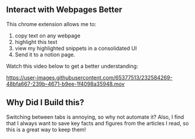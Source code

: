 ## Interact with Webpages Better

This chrome extension allows me to: 
  1) copy text on any webpage
  2) highlight this text
  3) view my highlighted snippets in a consolidated UI 
  4) Send it to a notion page.

Watch this video below to get a better understanding:

https://user-images.githubusercontent.com/65377513/232584269-48bfa667-239b-4671-b9ee-1f4098a35948.mov

## Why Did I Build this?

Switching between tabs is annoying, so why not automate it? Also, I find that I always want to save key facts and figures from the articles I read, so this is a great way to keep them!
